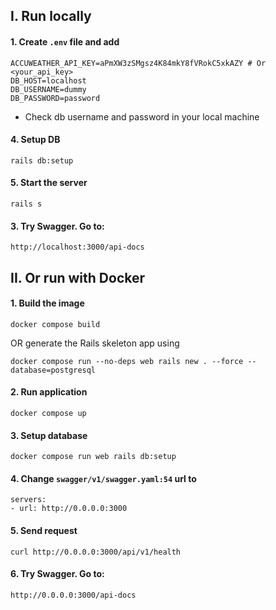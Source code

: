 ## I. Run locally

#### 1. Create `.env` file and add
```
ACCUWEATHER_API_KEY=aPmXW3zSMgsz4K84mkY8fVRokC5xkAZY # Or <your_api_key>
DB_HOST=localhost
DB_USERNAME=dummy
DB_PASSWORD=password
```
* Check db username and password in your local machine

#### 4. Setup DB
```
rails db:setup
```

#### 5. Start the server
```
rails s
```

#### 3. Try Swagger. Go to:
```
http://localhost:3000/api-docs
```

## II. Or run with Docker

#### 1. Build the image
```
docker compose build
```

OR generate the Rails skeleton app using
```
docker compose run --no-deps web rails new . --force --database=postgresql
```

#### 2. Run application
```
docker compose up
```

#### 3. Setup database
```
docker compose run web rails db:setup
```

#### 4. Change `swagger/v1/swagger.yaml:54` url to
```
servers:
- url: http://0.0.0.0:3000
```

#### 5. Send request
```
curl http://0.0.0.0:3000/api/v1/health
```
#### 6. Try Swagger. Go to:
```
http://0.0.0.0:3000/api-docs
```
